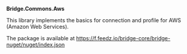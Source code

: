 **Bridge.Commons.Aws**

This library implements the basics for connection and profile for AWS (Amazon Web Services).

The package is available at https://f.feedz.io/bridge-core/bridge-nuget/nuget/index.json